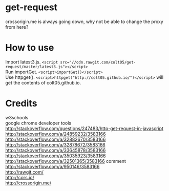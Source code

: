 # get-request
crossorigin.me is always going down, why not be able to change the proxy from here?
# How to use
Import latest3.js. `<script src="//cdn.rawgit.com/colt05/get-request/master/latest3.js"></script>`  
Run importGet. `<script>importGet()</script>`  
Use httpget(). `<script>httpget("http://colt05.github.io/")</script>` will get the contents of colt05.github.io.  
# Credits
w3schools  
google chrome developer tools  
http://stackoverflow.com/questions/247483/http-get-request-in-javascript  
http://stackoverflow.com/a/24859232/3583166  
http://stackoverflow.com/a/32882670/3583166  
http://stackoverflow.com/a/32878672/3583166  
http://stackoverflow.com/a/33645878/3583166  
http://stackoverflow.com/a/35035923/3583166  
http://stackoverflow.com/a/32501365/3583166 comment  
http://stackoverflow.com/a/950146/3583166  
http://rawgit.com/  
http://cors.io/  
http://crossorigin.me/  
